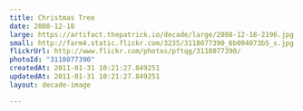 ```yaml
---
title: Christmas Tree
date: 2008-12-18
large: https://artifact.thepatrick.io/decade/large/2008-12-18-2196.jpg
small: http://farm4.static.flickr.com/3235/3118077390_6b094073b5_s.jpg
flickrUrl: http://www.flickr.com/photos/pftqg/3118077390/
photoId: "3118077390"
createdAt: 2011-01-31 10:21:27.849251
updatedAt: 2011-01-31 10:21:27.849251
layout: decade-image

---
```


